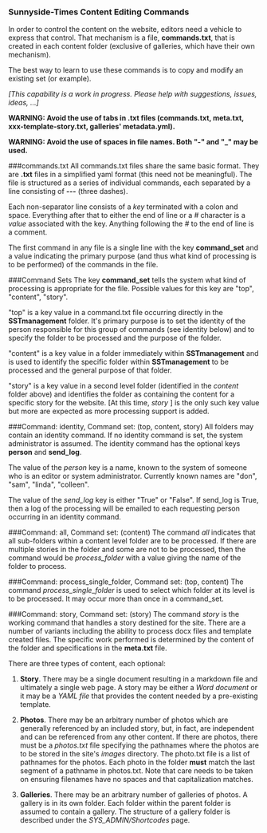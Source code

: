 ### Sunnyside-Times Content Editing Commands
In order to control the content on the website, editors need a vehicle to express that control. That
mechanism is a file, **commands.txt**, that is created in each content folder (exclusive of galleries, 
which have their own mechanism). 

The best way to learn to use these commands is to copy and modify an existing set (or example).

*[This capability is a work in progress.  Please help with suggestions, issues, ideas, ...]*

**WARNING:  Avoid the use of tabs in .txt files (commands.txt, meta.txt, xxx-template-story.txt, galleries' 
metadata.yml).**

**WARNING: Avoid the use of spaces in file names.  Both "-" and "_" may be used.**

###commands.txt
All commands.txt files share the same basic format.  They are **.txt** files in a simplified
yaml format (this need not be meaningful).  The file is structured as a series of individual commands, each
separated by a line consisting of **---** (three dashes).

Each non-separator line consists of a *key* terminated with a colon and space.  Everything after that to
either the end of line or a *#* character is a *value* associated with the key.  Anything following the *#*
to the end of line is a comment. 

The first command in any file is a single line with the key **command_set** and a value indicating the
primary purpose (and thus what kind of processing is to be performed) of the commands in the file.

###Command Sets
The key **command_set** tells the system what kind of processing is appropriate for the file.  Possible values
for this key are "top", "content", "story".  

"top" is a key value in a command.txt file occurring directly in the **SSTmanagement** folder.  It's primary purpose
is to set the identity of the person responsible for this group of commands (see identity below) and to specify
the folder to be processed and the purpose of the folder.  

"content" is a key value in a folder immediately within **SSTmanagement** and is used to identify the specific folder
within **SSTmanagement** to be processed and the general purpose of that folder.

"story" is a key value in a second level folder (identified in the *content* folder above) and identifies the folder
as containing the content for a specific story for the website.  \[At this time, *story* ] is the only such key value
but more are expected as more processing support is added. 

###Command: identity,  Command set:  (top, content, story)
All folders may contain an identity command.  If no identity command is set, the system administrator is assumed.
The identity command has the optional keys **person** and **send_log**.

The value of the *person* key is a name, known to the system of someone who is an editor or system administrator.
Currently known names are "don", "sam", "linda", "colleen".  

The value of the *send_log* key is either "True" or "False".  If send_log is True, then a log of the processing will
be emailed to each requesting person occurring in an identity command. 

###Command: all,  Command set:  (content)
The command *all* indicates that all sub-folders within a content level folder are to be processed.  If there
are multiple stories in the folder and some are not to be processed, then the command would be *process_folder* 
with a value giving the name of the folder to process.

###Command: process_single_folder, Command set: (top, content)
The command *process_single_folder* is used to select which folder at its level is to be processed. It may
occur more than once in a command_set.

###Command: story, Command set: (story)
The command *story* is the working command that handles a story destined for the site.  There are a number 
of variants including the ability to process docx files and template created files.  The specific work 
performed is determined by the content of the folder and specifications in the **meta.txt** file.  

There are three types of content, each optional:

1. **Story**.  There may be a single document resulting in a markdown file and ultimately a single web page.
A story may be either a *Word document* or it may be a *YAML file* that provides the content needed by a
pre-existing template.

2. **Photos**.  There may be an arbitrary number of photos which are generally referenced by an included
story, but, in fact, are independent and can be referenced from any other content.  If there are photos, there
must be a *photos.txt* file specifying the pathnames where the photos are to be stored in the site's 
*images* directory.  The photo.txt file is a list of pathnames for the photos.  Each photo in the folder
**must** match the last segment of a pathname in photos.txt.  Note that care needs to be taken on ensuring
filenames have no spaces and that capitalization matches. 

3. **Galleries**. There may be an arbitrary number of galleries of photos.  A gallery is in its own 
folder.  Each folder within the parent folder is assumed to contain a gallery.  The structure of a gallery
folder is described under the *SYS_ADMIN/Shortcodes* page. 




